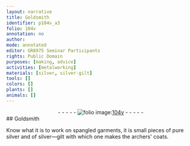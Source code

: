 ```yaml
---
layout: narrative
title: Goldsmith
identifier: p104v_a3
folio: 104v
annotation: no
author:
mode: annotated
editor: GR8975 Seminar Participants
rights: Public Domain
purposes: [making, advice]
activities: [metalworking]
materials: [silver, silver-gilt]
tools: []
colors: []
plants: []
animals: []
---
```


 <div class="folio" align="center">- - - - - <a href="http://gallica.bnf.fr/ark:/12148/btv1b10500001g/f214.image" target="_blank"><img src="https://cu-mkp.github.io/GR8975-edition/assets/photo-icon.png" alt="folio image: " style="display:inline-block; margin-bottom:-3px;"/>104v</a> - - - - - </div>   
## <span class="profession">Goldsmith</span>

 
<span class="activity"></span>Know what it is to work on spangled garments, it is small pieces of pure <span class="material">silver</span> and of <span class="material">silver—gilt</span> with which one makes the archers' coats.
 